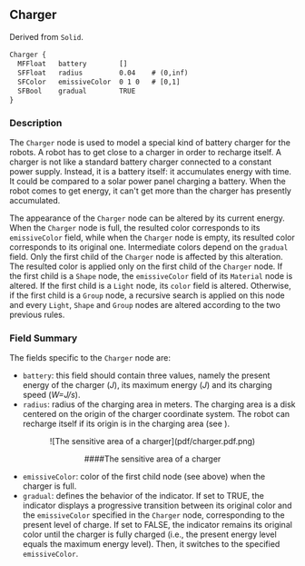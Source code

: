 ## Charger

Derived from `Solid`.


```
Charger {
  MFFloat   battery        []
  SFFloat   radius         0.04    # (0,inf)
  SFColor   emissiveColor  0 1 0   # [0,1]
  SFBool    gradual        TRUE
}
```

### Description

The `Charger` node is used to model a special kind of battery charger for the
robots. A robot has to get close to a charger in order to recharge itself. A
charger is not like a standard battery charger connected to a constant power
supply. Instead, it is a battery itself: it accumulates energy with time. It
could be compared to a solar power panel charging a battery. When the robot
comes to get energy, it can't get more than the charger has presently
accumulated.

The appearance of the `Charger` node can be altered by its current energy. When
the `Charger` node is full, the resulted color corresponds to its
`emissiveColor` field, while when the `Charger` node is empty, its resulted
color corresponds to its original one. Intermediate colors depend on the
`gradual` field. Only the first child of the `Charger` node is affected by this
alteration. The resulted color is applied only on the first child of the
`Charger` node. If the first child is a `Shape` node, the `emissiveColor` field
of its `Material` node is altered. If the first child is a `Light` node, its
`color` field is altered. Otherwise, if the first child is a `Group` node, a
recursive search is applied on this node and every `Light`, `Shape` and `Group`
nodes are altered according to the two previous rules.

### Field Summary

The fields specific to the `Charger` node are:

- `battery`: this field should contain three values, namely the present energy of the charger (*J*), its maximum energy (*J*) and its charging speed (*W=J/s*).
- `radius`: radius of the charging area in meters. The charging area is a disk centered on the origin of the charger coordinate system. The robot can recharge itself if its origin is in the charging area (see ).

<center>
![The sensitive area of a charger](pdf/charger.pdf.png)

####The sensitive area of a charger
</center>


- `emissiveColor`: color of the first child node (see above) when the charger is full.
- `gradual`: defines the behavior of the indicator. If set to TRUE, the indicator displays a progressive transition between its original color and the `emissiveColor` specified in the `Charger` node, corresponding to the present level of charge. If set to FALSE, the indicator remains its original color until the charger is fully charged (i.e., the present energy level equals the maximum energy level). Then, it switches to the specified `emissiveColor`.

